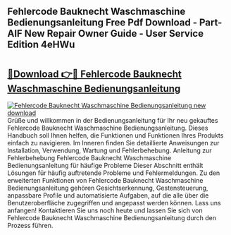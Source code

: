 ## Fehlercode Bauknecht Waschmaschine Bedienungsanleitung Free Pdf Download - Part-AIF New Repair Owner Guide - User Service Edition 4eHWu

# <h2><a href="http://df0tsgm.blite.top/?on=Fehlercode+Bauknecht+Waschmaschine+Bedienungsanleitung">🔗Download 👉🔴 Fehlercode Bauknecht Waschmaschine Bedienungsanleitung</a></h2>

[![Fehlercode Bauknecht Waschmaschine Bedienungsanleitung new download](https://i.imgur.com/lujVjoI.png)](http://df0tsgm.blite.top/?on=Fehlercode+Bauknecht+Waschmaschine+Bedienungsanleitung)
Grüße und willkommen in der Bedienungsanleitung für Ihr neu gekauftes Fehlercode Bauknecht Waschmaschine Bedienungsanleitung. Dieses Handbuch soll Ihnen helfen, die Funktionen und Funktionen Ihres Produkts einfach zu navigieren. Im Inneren finden Sie detaillierte Anweisungen zur Installation, Verwendung, Wartung und Fehlerbehebung. Anleitung zur Fehlerbehebung Fehlercode Bauknecht Waschmaschine Bedienungsanleitung für häufige Probleme Dieser Abschnitt enthält Lösungen für häufig auftretende Probleme und Fehlermeldungen. Zu den erweiterten Funktionen von Fehlercode Bauknecht Waschmaschine Bedienungsanleitung gehören Gesichtserkennung, Gestensteuerung, anpassbare Profile und automatisierte Aufgaben, auf die alle über die Benutzeroberfläche zugegriffen und angepasst werden können. Lass uns anfangen! Kontaktieren Sie uns noch heute und lassen Sie sich von Fehlercode Bauknecht Waschmaschine Bedienungsanleitung durch den Prozess führen.

